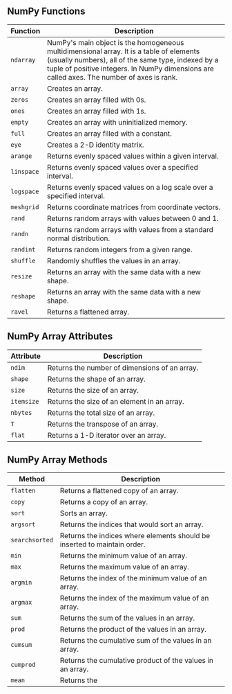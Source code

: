 ## NumPy Functions

| Function | Description |
|----------|-------------|
| `ndarray` | NumPy's main object is the homogeneous multidimensional array. It is a table of elements (usually numbers), all of the same type, indexed by a tuple of positive integers. In NumPy dimensions are called axes. The number of axes is rank. |
| `array` | Creates an array. |
| `zeros` | Creates an array filled with 0s. |
| `ones` | Creates an array filled with 1s. |
| `empty` | Creates an array with uninitialized memory. |
| `full` | Creates an array filled with a constant. |
| `eye` | Creates a 2-D identity matrix. |
| `arange` | Returns evenly spaced values within a given interval. |
| `linspace` | Returns evenly spaced values over a specified interval. |
| `logspace` | Returns evenly spaced values on a log scale over a specified interval. |
| `meshgrid` | Returns coordinate matrices from coordinate vectors. |
| `rand` | Returns random arrays with values between 0 and 1. |
| `randn` | Returns random arrays with values from a standard normal distribution. |
| `randint` | Returns random integers from a given range. |
| `shuffle` | Randomly shuffles the values in an array. |
| `resize` | Returns an array with the same data with a new shape. |
| `reshape` | Returns an array with the same data with a new shape. |
| `ravel` | Returns a flattened array. |

## NumPy Array Attributes

| Attribute | Description |
|-----------|-------------|
| `ndim` | Returns the number of dimensions of an array. |
| `shape` | Returns the shape of an array. |
| `size` | Returns the size of an array. |
| `itemsize` | Returns the size of an element in an array. |
| `nbytes` | Returns the total size of an array. |
| `T` | Returns the transpose of an array. |
| `flat` | Returns a 1-D iterator over an array. |

## NumPy Array Methods

| Method | Description |
|--------|-------------|
| `flatten` | Returns a flattened copy of an array. |
| `copy` | Returns a copy of an array. |
| `sort` | Sorts an array. |
| `argsort` | Returns the indices that would sort an array. |
| `searchsorted` | Returns the indices where elements should be inserted to maintain order. |
| `min` | Returns the minimum value of an array. |
| `max` | Returns the maximum value of an array. |
| `argmin` | Returns the index of the minimum value of an array. |
| `argmax` | Returns the index of the maximum value of an array. |
| `sum` | Returns the sum of the values in an array. |
| `prod` | Returns the product of the values in an array. |
| `cumsum` | Returns the cumulative sum of the values in an array. |
| `cumprod` | Returns the cumulative product of the values in an array. |
| `mean` | Returns the
